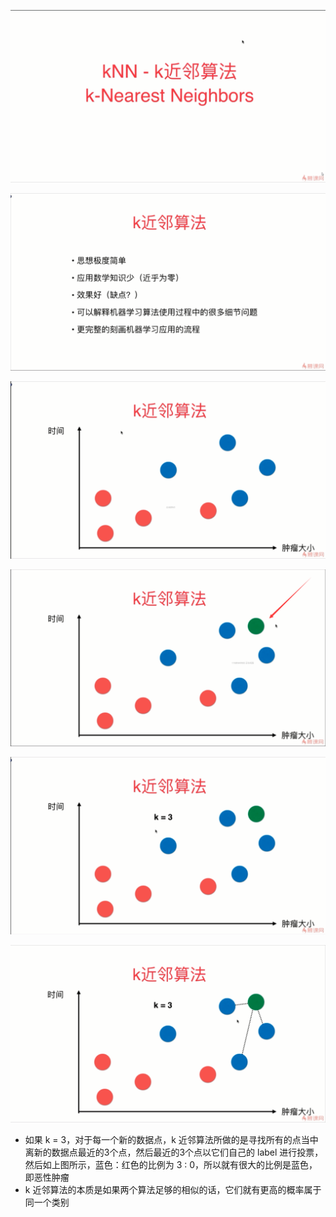 ![1566910717135](assets/1566910717135.png)

![1566910743549](assets/1566910743549.png)

![1566912785293](assets/1566912785293.png)

![1566912906883](assets/1566912906883.png)

![1566912962066](assets/1566912962066.png)

![1566913082666](assets/1566913082666.png)

- 如果 k = 3，对于每一个新的数据点，k 近邻算法所做的是寻找所有的点当中离新的数据点最近的3个点，然后最近的3个点以它们自己的 label 进行投票，然后如上图所示，蓝色：红色的比例为 3 : 0，所以就有很大的比例是蓝色，即恶性肿瘤
-  k 近邻算法的本质是如果两个算法足够的相似的话，它们就有更高的概率属于同一个类别 